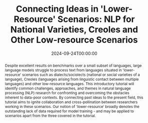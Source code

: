 ---
title: "Connecting Ideas in 'Lower-Resource' Scenarios: NLP for National Varieties, Creoles and Other Low-resource Scenarios"
date: 2024-09-24T00:00:00
authors: ["Aditya Joshi", "Diptesh Kanojia", "Heather Lent", "Hour Kaing", "Haiyue Song"]
publication_types: ["3"]
abstract: "Despite excellent results on benchmarks over a small subset of languages, large language models struggle to process text from languages situated in 'lower-resource' scenarios such as dialects/sociolects (national or social varieties of a language), Creoles (languages arising from linguistic contact between multiple languages) and other low-resource languages. This introductory tutorial will identify common challenges, approaches, and themes in natural language processing (NLP) research for confronting and overcoming the obstacles inherent to data-poor contexts. By connecting past ideas to the present field, this tutorial aims to ignite collaboration and cross-pollination between researchers working in these scenarios. Our notion of 'lower-resource' broadly denotes the outstanding lack of data required for model training - and may be applied to scenarios apart from the three covered in the tutorial."
featured: false
publication: "*arXiv preprint arXiv:2409.12683*"
url_pdf: "https://arxiv.org/abs/2409.12683"
url_preprint: "https://arxiv.org/abs/2409.12683"
url_slides: "https://github.com/surrey-nlp/COLING-Tutorial-LowResScene-2025"
tags: ["NLP", "low-resource languages", "dialects", "creoles", "tutorial"]
---